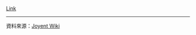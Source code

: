 [Link](http://p.castfire.com/NTYYi/video/511999/511999_2011-02-14-160539.sd.m4v)
<!--[{Flash src='http://p.castfire.com/NTYYi/video/511999/511999_2011-02-14-160539.sd.m4v' controls= 'false' play='false' width=640 height=480 }]-->



----
資料來源：[Joyent Wiki](http://wiki.joyent.com/display/www/Documentation+Home)
